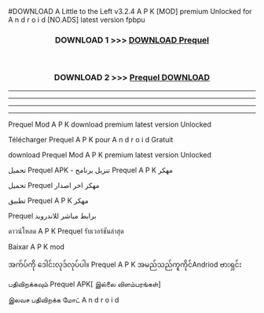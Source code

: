 #DOWNLOAD A Little to the Left v3.2.4 A P K [MOD] premium Unlocked for A n d r o i d [NO.ADS] latest version fpbpu 



<div align="center">

<h3>DOWNLOAD 1 >>> <a href="https://getmod1.web.app/?judule=Btd Battles">DOWNLOAD Prequel </a></h3><br>

<h3>DOWNLOAD 2 >>> <a href="https://getmod1.web.app/?judule=Btd Battles">Prequel  DOWNLOAD </a></h3>

</div>


----------------------------------------------------------

----------------------------------------------------------

----------------------------------------------------------

----------------------------------------------------------


Prequel  Mod A P K download premium latest version Unlocked

Télécharger Prequel  A P K pour A n d r o i d Gratuit

download Prequel  Mod A P K premium latest version Unlocked

تحميل Prequel  APK - تنزيل برنامج Prequel  A P K مهكر

تحميل Prequel  مهكر اخر اصدار

تطبيق Prequel  A P K مهكر

Prequel  برابط مباشر للاندرويد

ดาวน์โหลด A P K Prequel  รับเวอร์ชันล่าสุด

Baixar A P K mod

အက်ပ်ကို ဒေါင်းလုဒ်လုပ်ပါ။ Prequel  A P K အမည်သည်ကူကိုင်Andriod ဗားရှင်း

பதிவிறக்கவும் Prequel  APK[ இல்லை விளம்பரங்கள்] 
 
இலவச பதிவிறக்க மோட் A n d r o i d



